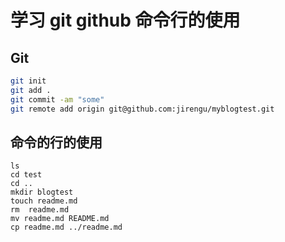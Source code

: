 # 学习 git github 命令行的使用

## Git
```bash
git init
git add .
git commit -am "some"
git remote add origin git@github.com:jirengu/myblogtest.git
```

## 命令的行的使用
```
ls
cd test
cd ..
mkdir blogtest
touch readme.md
rm  readme.md
mv readme.md README.md
cp readme.md ../readme.md
```